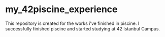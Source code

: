 # my_42piscine_experience

This repository is created for the works i've finished in piscine. I successfully finished piscine and started studying at 42 Istanbul Campus.
